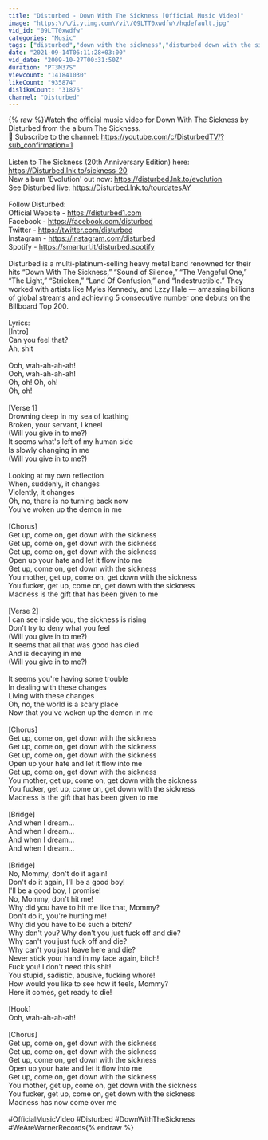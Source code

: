 ```yaml
---
title: "Disturbed - Down With The Sickness [Official Music Video]"
image: "https:\/\/i.ytimg.com\/vi\/09LTT0xwdfw\/hqdefault.jpg"
vid_id: "09LTT0xwdfw"
categories: "Music"
tags: ["disturbed","down with the sickness","disturbed down with the sickness"]
date: "2021-09-14T06:11:28+03:00"
vid_date: "2009-10-27T00:31:50Z"
duration: "PT3M37S"
viewcount: "141841030"
likeCount: "935874"
dislikeCount: "31876"
channel: "Disturbed"
---
```

{% raw %}Watch the official music video for Down With The Sickness by Disturbed from the album The Sickness.<br />🔔 Subscribe to the channel: <a rel="nofollow" target="blank" href="https://youtube.com/c/DisturbedTV/?sub_confirmation=1">https://youtube.com/c/DisturbedTV/?sub_confirmation=1</a><br /><br />Listen to The Sickness (20th Anniversary Edition) here: <a rel="nofollow" target="blank" href="https://Disturbed.lnk.to/sickness-20">https://Disturbed.lnk.to/sickness-20</a><br />New album 'Evolution' out now: <a rel="nofollow" target="blank" href="https://disturbed.lnk.to/evolution">https://disturbed.lnk.to/evolution</a><br />See Disturbed live: <a rel="nofollow" target="blank" href="https://Disturbed.lnk.to/tourdatesAY">https://Disturbed.lnk.to/tourdatesAY</a><br /><br />Follow Disturbed:<br />Official Website - <a rel="nofollow" target="blank" href="https://disturbed1.com">https://disturbed1.com</a><br />Facebook - <a rel="nofollow" target="blank" href="https://facebook.com/disturbed">https://facebook.com/disturbed</a><br />Twitter - <a rel="nofollow" target="blank" href="https://twitter.com/disturbed">https://twitter.com/disturbed</a><br />Instagram - <a rel="nofollow" target="blank" href="https://instagram.com/disturbed">https://instagram.com/disturbed</a><br />Spotify - <a rel="nofollow" target="blank" href="https://smarturl.it/disturbed.spotify">https://smarturl.it/disturbed.spotify</a><br /><br />Disturbed is a multi-platinum-selling heavy metal band renowned for their hits “Down With The Sickness,” “Sound of Silence,” “The Vengeful One,” “The Light,” “Stricken,” “Land Of Confusion,” and “Indestructible.” They worked with artists like Myles Kennedy, and Lzzy Hale — amassing billions of global streams and achieving 5 consecutive number one debuts on the Billboard Top 200.<br /><br />Lyrics:<br />[Intro]<br />Can you feel that?<br />Ah, shit<br /><br />Ooh, wah-ah-ah-ah!<br />Ooh, wah-ah-ah-ah!<br />Oh, oh! Oh, oh!<br />Oh, oh!<br /><br />[Verse 1]<br />Drowning deep in my sea of loathing<br />Broken, your servant, I kneel<br />(Will you give in to me?)<br />It seems what's left of my human side<br />Is slowly changing in me<br />(Will you give in to me?)<br /><br />Looking at my own reflection<br />When, suddenly, it changes<br />Violently, it changes<br />Oh, no, there is no turning back now<br />You've woken up the demon in me<br /><br />[Chorus]<br />Get up, come on, get down with the sickness<br />Get up, come on, get down with the sickness<br />Get up, come on, get down with the sickness<br />Open up your hate and let it flow into me<br />Get up, come on, get down with the sickness<br />You mother, get up, come on, get down with the sickness<br />You fucker, get up, come on, get down with the sickness<br />Madness is the gift that has been given to me<br /><br />[Verse 2]<br />I can see inside you, the sickness is rising<br />Don't try to deny what you feel<br />(Will you give in to me?)<br />It seems that all that was good has died<br />And is decaying in me<br />(Will you give in to me?)<br /><br />It seems you're having some trouble<br />In dealing with these changes<br />Living with these changes<br />Oh, no, the world is a scary place<br />Now that you've woken up the demon in me<br /><br />[Chorus]<br />Get up, come on, get down with the sickness<br />Get up, come on, get down with the sickness<br />Get up, come on, get down with the sickness<br />Open up your hate and let it flow into me<br />Get up, come on, get down with the sickness<br />You mother, get up, come on, get down with the sickness<br />You fucker, get up, come on, get down with the sickness<br />Madness is the gift that has been given to me<br /><br />[Bridge]<br />And when I dream...<br />And when I dream...<br />And when I dream...<br />And when I dream...<br /><br />[Bridge]<br />No, Mommy, don't do it again!<br />Don't do it again, I'll be a good boy!<br />I'll be a good boy, I promise!<br />No, Mommy, don't hit me!<br />Why did you have to hit me like that, Mommy?<br />Don't do it, you're hurting me!<br />Why did you have to be such a bitch?<br />Why don't you? Why don't you just fuck off and die?<br />Why can't you just fuck off and die?<br />Why can't you just leave here and die?<br />Never stick your hand in my face again, bitch!<br />Fuck you! I don't need this shit!<br />You stupid, sadistic, abusive, fucking whore!<br />How would you like to see how it feels, Mommy?<br />Here it comes, get ready to die!<br /><br />[Hook]<br />Ooh, wah-ah-ah-ah!<br /><br />[Chorus]<br />Get up, come on, get down with the sickness<br />Get up, come on, get down with the sickness<br />Get up, come on, get down with the sickness<br />Open up your hate and let it flow into me<br />Get up, come on, get down with the sickness<br />You mother, get up, come on, get down with the sickness<br />You fucker, get up, come on, get down with the sickness<br />Madness has now come over me<br /><br />#OfficialMusicVideo #Disturbed #DownWithTheSickness #WeAreWarnerRecords{% endraw %}
